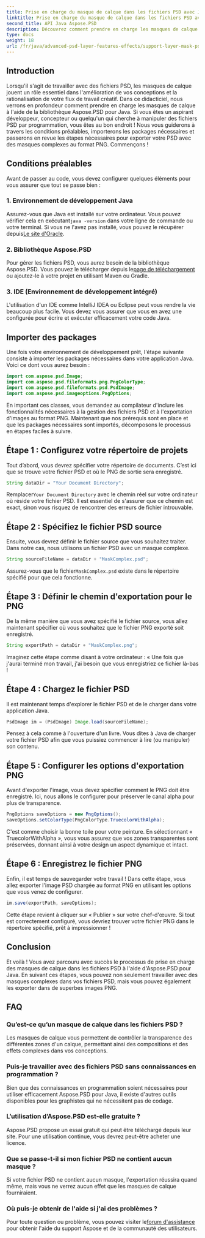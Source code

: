 ```yaml
---
title: Prise en charge du masque de calque dans les fichiers PSD avec Java
linktitle: Prise en charge du masque de calque dans les fichiers PSD avec Java
second_title: API Java Aspose.PSD
description: Découvrez comment prendre en charge les masques de calque dans les fichiers PSD à l'aide d'Aspose.PSD pour Java grâce à un didacticiel complet étape par étape.
type: docs
weight: 18
url: /fr/java/advanced-psd-layer-features-effects/support-layer-mask-psd-files/
---
```

## Introduction
Lorsqu'il s'agit de travailler avec des fichiers PSD, les masques de calque jouent un rôle essentiel dans l'amélioration de vos conceptions et la rationalisation de votre flux de travail créatif. Dans ce didacticiel, nous verrons en profondeur comment prendre en charge les masques de calque à l'aide de la bibliothèque Aspose.PSD pour Java. Si vous êtes un aspirant développeur, concepteur ou quelqu'un qui cherche à manipuler des fichiers PSD par programmation, vous êtes au bon endroit ! Nous vous guiderons à travers les conditions préalables, importerons les packages nécessaires et passerons en revue les étapes nécessaires pour exporter votre PSD avec des masques complexes au format PNG. Commençons !
## Conditions préalables
Avant de passer au code, vous devez configurer quelques éléments pour vous assurer que tout se passe bien :
### 1. Environnement de développement Java
 Assurez-vous que Java est installé sur votre ordinateur. Vous pouvez vérifier cela en exécutant`java -version` dans votre ligne de commande ou votre terminal. Si vous ne l'avez pas installé, vous pouvez le récupérer depuis[Le site d'Oracle](https://www.oracle.com/java/technologies/javase-jdk11-downloads.html).
### 2. Bibliothèque Aspose.PSD
Pour gérer les fichiers PSD, vous aurez besoin de la bibliothèque Aspose.PSD. Vous pouvez le télécharger depuis le[page de téléchargement](https://releases.aspose.com/psd/java/) ou ajoutez-le à votre projet en utilisant Maven ou Gradle.
### 3. IDE (Environnement de développement intégré)
L'utilisation d'un IDE comme IntelliJ IDEA ou Eclipse peut vous rendre la vie beaucoup plus facile. Vous devez vous assurer que vous en avez une configurée pour écrire et exécuter efficacement votre code Java.
## Importer des packages
Une fois votre environnement de développement prêt, l'étape suivante consiste à importer les packages nécessaires dans votre application Java. Voici ce dont vous aurez besoin :
```java
import com.aspose.psd.Image;
import com.aspose.psd.fileformats.png.PngColorType;
import com.aspose.psd.fileformats.psd.PsdImage;
import com.aspose.psd.imageoptions.PngOptions;
```
En important ces classes, vous demandez au compilateur d'inclure les fonctionnalités nécessaires à la gestion des fichiers PSD et à l'exportation d'images au format PNG.
Maintenant que nos prérequis sont en place et que les packages nécessaires sont importés, décomposons le processus en étapes faciles à suivre.
## Étape 1 : Configurez votre répertoire de projets

Tout d’abord, vous devrez spécifier votre répertoire de documents. C’est ici que se trouve votre fichier PSD et où le PNG de sortie sera enregistré.
```java
String dataDir = "Your Document Directory";
```
 Remplacer`Your Document Directory` avec le chemin réel sur votre ordinateur où réside votre fichier PSD. Il est essentiel de s'assurer que ce chemin est exact, sinon vous risquez de rencontrer des erreurs de fichier introuvable.
## Étape 2 : Spécifiez le fichier PSD source

Ensuite, vous devrez définir le fichier source que vous souhaitez traiter. Dans notre cas, nous utilisons un fichier PSD avec un masque complexe.
```java
String sourceFileName = dataDir + "MaskComplex.psd";
```
 Assurez-vous que le fichier`MaskComplex.psd` existe dans le répertoire spécifié pour que cela fonctionne. 
## Étape 3 : Définir le chemin d'exportation pour le PNG

De la même manière que vous avez spécifié le fichier source, vous allez maintenant spécifier où vous souhaitez que le fichier PNG exporté soit enregistré.
```java
String exportPath = dataDir + "MaskComplex.png";
```
Imaginez cette étape comme disant à votre ordinateur : « Une fois que j'aurai terminé mon travail, j'ai besoin que vous enregistriez ce fichier là-bas !
## Étape 4 : Chargez le fichier PSD

Il est maintenant temps d'explorer le fichier PSD et de le charger dans votre application Java.
```java
PsdImage im = (PsdImage) Image.load(sourceFileName);
```
Pensez à cela comme à l'ouverture d'un livre. Vous dites à Java de charger votre fichier PSD afin que vous puissiez commencer à lire (ou manipuler) son contenu.
## Étape 5 : Configurer les options d'exportation PNG

Avant d'exporter l'image, vous devez spécifier comment le PNG doit être enregistré. Ici, nous allons le configurer pour préserver le canal alpha pour plus de transparence.
```java
PngOptions saveOptions = new PngOptions();
saveOptions.setColorType(PngColorType.TruecolorWithAlpha);
```
C'est comme choisir la bonne toile pour votre peinture. En sélectionnant « TruecolorWithAlpha », vous vous assurez que vos zones transparentes sont préservées, donnant ainsi à votre design un aspect dynamique et intact.
## Étape 6 : Enregistrez le fichier PNG

Enfin, il est temps de sauvegarder votre travail ! Dans cette étape, vous allez exporter l'image PSD chargée au format PNG en utilisant les options que vous venez de configurer.
```java
im.save(exportPath, saveOptions);
```
Cette étape revient à cliquer sur « Publier » sur votre chef-d'œuvre. Si tout est correctement configuré, vous devriez trouver votre fichier PNG dans le répertoire spécifié, prêt à impressionner !
## Conclusion
Et voilà ! Vous avez parcouru avec succès le processus de prise en charge des masques de calque dans les fichiers PSD à l'aide d'Aspose.PSD pour Java. En suivant ces étapes, vous pouvez non seulement travailler avec des masques complexes dans vos fichiers PSD, mais vous pouvez également les exporter dans de superbes images PNG. 
## FAQ
### Qu’est-ce qu’un masque de calque dans les fichiers PSD ?  
Les masques de calque vous permettent de contrôler la transparence des différentes zones d'un calque, permettant ainsi des compositions et des effets complexes dans vos conceptions.
### Puis-je travailler avec des fichiers PSD sans connaissances en programmation ?  
Bien que des connaissances en programmation soient nécessaires pour utiliser efficacement Aspose.PSD pour Java, il existe d'autres outils disponibles pour les graphistes qui ne nécessitent pas de codage.
### L’utilisation d’Aspose.PSD est-elle gratuite ?  
Aspose.PSD propose un essai gratuit qui peut être téléchargé depuis leur site. Pour une utilisation continue, vous devrez peut-être acheter une licence.
### Que se passe-t-il si mon fichier PSD ne contient aucun masque ?  
Si votre fichier PSD ne contient aucun masque, l'exportation réussira quand même, mais vous ne verrez aucun effet que les masques de calque fourniraient.
### Où puis-je obtenir de l'aide si j'ai des problèmes ?  
 Pour toute question ou problème, vous pouvez visiter le[forum d'assistance](https://forum.aspose.com/c/psd/34) pour obtenir l'aide du support Aspose et de la communauté des utilisateurs.